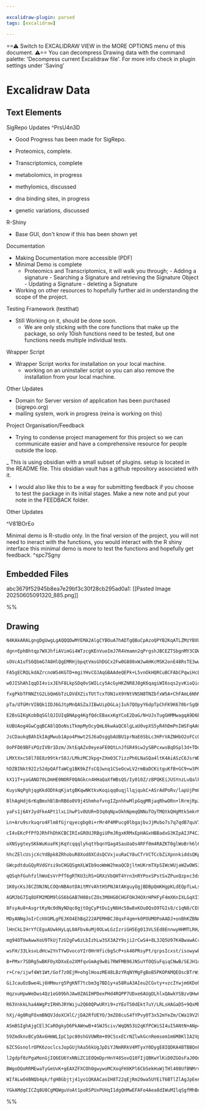 ```yaml
---

excalidraw-plugin: parsed
tags: [excalidraw]

---
```

==⚠  Switch to EXCALIDRAW VIEW in the MORE OPTIONS menu of this document. ⚠== You can decompress Drawing data with the command palette: 'Decompress current Excalidraw file'. For more info check in plugin settings under 'Saving'


# Excalidraw Data

## Text Elements
SigRepo Updates
 ^PrsU4n3D

- Good Progress has been made for SigRepo.

- Proteomics, complete.  
- Transcriptomics, complete
- metabolomics, in progress 
- methylomics, discussed
- dna binding sites, in progress
- genetic variations, discussed


R-Shiny

- Base GUI, don't know if this has been shown yet















Documentation

- Making Documentation more accessible (PDF) 
- Minimal Demo is complete 
    - Proteomics and Transcriptomics, it will walk you through;
            - Adding a signature
            - Searching a Signature and retrieving the Signature Object
            - Updating a Signature
            - deleting a Signature
- Working on other resources to hopefully further aid in understanding the scope of the project.


Testing Framework (testthat)

- Still Working on it, should be done soon. 
    - We are only sticking with the core functions that make up the package, so only 10ish functions need to be tested, but one functions needs multiple individual tests.



Wrapper Script

- Wrapper Script works for installation on your local machine. 
    - working on an uninstaller script so you can also remove the installation from your local machine. 

Other Updates

- Domain for Server version of application has been purchased (sigrepo.org)
- mailing system, work in progress (reina is working on this)




Project Organisation/Feedback

- Trying to condense project management for this project so we can communicate easier and have a comprehensive resource for people outside the loop.


_ This is using obsidian with a small subset of plugins. setup is located in the README file. This obsidian vault has a github repository associated with it.

- I would also like this to be a way for submitting feedback if you choose to test the package in its initial stages.  Make a new note and put your note in the FEEDBACK folder.


Other Updates



  ^V81BOrEo

Minimal demo is R-studio only. In the final
version of the project, you will not need to ineract
with the functions, you would interact with the R shiny interface
this minimal demo is more to test the functions and hopefully get feedback.  ^spc7Sgny

## Embedded Files
abc3679f52945b8ea7e29bf3c30f28cb295ad0a1: [[Pasted Image 20250605091320_885.png]]

%%
## Drawing
```compressed-json
N4KAkARALgngDgUwgLgAQQQDwMYEMA2AlgCYBOuA7hADTgQBuCpAzoQPYB2KqATLZMzYBXUtiRoIACyhQ4zZAHoFAc0JRJQgEYA6bGwC2CgF7N6hbEcK4OCtptbErHALRY8RMpWdx8Q1TdIEfARcZgRmBShcZQUebQBGOJ4aOiCEfQQOKGZuAG1wMFAwYogSbggABRYAVQAWDgBmABEU4shYRHKoLChWksxuZ1ra+O0ABgA2AA5phrGeeLGGgE4A

dgn+EphBhtqp7WXJhfiAVimGi4WTzcgKEnVueImJ7R4Vmamn2qPrgshJBCEZTSbgnMY3CDWZTBbjgv4QZhQUhsADWCAAwmx8GxSOUAMTxBCEwl9SCaXDYFHKZFCDjETHY3ESJHWZhwXCBLKkiAAM0I+HwAGVYDCJIIPNzEci0QB1e6Sbh8eFS1EIYUwUXocVlCE04EccI5NDxCFsdnYNTbY1jOFtCDU4RwACSxCNqFyAF0ITzyBkXdwOEIBRDCHS

sOVcA1uTS6QbmG7A8HlQgEMRHjbpqtVmsGhDGCx2Fw0G880xWJwAHKcMSK2onE48RsTE3wwjMJppbpptA8ghhCGaYR0gCiwQyWTdnohQjgxFwXceq1qy0Sz2GJxGEKIHBRAaD+C3bEpqe4vfw/fh3UwvQkgqBACUEHA2KhqrP5+EADpcXWUAAqPTlHeyiPs+r7vt0zDftyPKcFAd5GOIvC2iUsFZAAYrg+j8laqC/HaV5QAAgkQyhFugwQ8r0pak

FA5gECRQLkdAZrcnoWS4KGTD+mgiYHvCOJAqGBAAdeQEPk+L5vnOkHQRCuBCFAbCPqwiHcEiQgIFuXEABKAsCN6oKMPAnAUAC+mxFCUZQSGMABWACOHBNPQqzxJoZwAFIgYKMoTBUJw7tyHRIRA25IBCAxoEMtRxJM8TLPW9ZZhMyy5vCuHOA0pwHCcDQLDwbk2jwy4QncxAPMaqUJCczxZmlywTLUWb4SUAJAiCaBjNoJzLOcPBTHWa5TCuzXyR

w0JIShAhIqqDI4vixJEhF8LkpSDq0vSWILcy5AcGyHKZNR8J8gK6qagiWI6sqs2yvKioQiqaLnaF2pprqwj6oajymualrptN9o0s6rp5F6J2+ggPGoHxIZhlF6C4LU0ZDsQcZulZJQhYqfwWcmJ7Wtl+W7C2dr5uW5GJEqZNloWVYcDWxbzCsCyfOldpth2wQLj2fZaatqOjukR2TuDdozjJBNGUuK48M8YI8Gs2lBbx+6Hse3aoGeF52s+obZHk

fxgPkbTFNNZtG2LbQm6bTzLDVdXZisTUtTcxTON1vX9YNtVNSN8TNZbfxW5A+ChFAmL6NhMiphUbD63uSZ2oiHJQAAQqGjgTYn/F2pkxAZ3SobKDnj1RLRRGkMiFAArgmuw/C+eV9Xtf12r8LPvgMDKJwp58+ZlmtprEAAGqfGnADypDDmwwXwKFhHcgjMWrOMIwlWsaVO6sEKZYVLxjGzUxvIljbZmV91oA2tSvBcUyrMVSx5bUELtQZipvKv5y

pTa/UTGMrVIBQk1IDJ6GJtpMnQASZaJIBwUipDGLajIuh7QOpyY6dpTpChFK9K670brSgQHKCqCpixl0IS9cob0UZ+EkOjH6Ak/qwABhCDaINRbekhtDBuHN4YRhODQ2M31VZJxKGEKW3wpifGSssGiFNuB1nynIum1YkI8EPs1ZYIx2bWXbJ2KW2t+Z2kHJtIW44DZoCnPCCWH5NbxBlvEC4zwVwTB3vCbcu4RG5xKNiDWfdzxGKxoBCQzhUAAH

E2BsGIKgKobBqSGlQJIUIqBNApg4KgfQdcEBaxxKgYCoE2DaG/N+UJsTugGHMMwagqA9D6B8Agbo2hUCoBKagP8qDsCkEIHAJS2FsBVJqQYep3RWkZCiIObEfSBmhlQHAZE8T4wtJcBkhpkgNQVP6dUxwzBsBCHjKmVpaNcApMzsXVArBILVJmXMuJgR4ytOUJkBp5hUD0A5FYOinABnbN2fs4gxSODfnvM4QUkhQwwABaEtOoRslhOqE6LZnAAD

kUBUAog4GwCgqBCA8lQOoNsiTkmpMyOcyQmL0kwAaQC6lgLaU0vpXS5yR4hDmPnIWSFqAACyuAURnKaMy1lnz0n6BxNkikYh4yEE0MEVAAAKCoTR0IAEolmhM5aGQgmT8CoA7CK7FzBBl1O5tk78zTmmlOROUqZqBrDRPaayTp3TemVKuaiu4ApUAUAICiVAMBhDfnUHqSQABuU1Zrw3htCURYgWdlA2vOUxecIgEBhojRG0JgoQiiDBRNeNwEOB

JsCDaukqBAhIkIAgMwub1Apo4Pmwt2SJ6aDsggbAUBU1prNaE6SbLc3HPrVAZNHbO2oFCcQTsZz+2JsHYEVpMocS8tzZwVAbAa2kFLeEYQohwh4pfGSxAPJ9wwC1iINdNqSDfhmZtMsUQi7VoBOcvQiAV24prbM5ELa21FMZQBREZz0KQwoAuuVkEZBJKgEqjlwp+TavnaQRdcbl1qGqcwMlQZompNQMQTg2TBCcCaR20JMoxVFs4F3c5dFKRnLu

OoPFD69BFsPQzIVBr1Dzm/JktEqAZx0eyeaFE0QtLnJfGR49iw2ySBPcxwsBqDSpl3d+TDoHUzVM0IpFdBopNtpkzDFMroMlBjovU7FRczDECEAQAN4RsjfppTKcgcBEDrsFI6npHL7O4Ec0wPJrm3ULoNbBddoYU4CjZcu5dfqRCoF8ZZjgmTsA5oQAR9JXbPULrOcu6w3GODBaiAKbzOyuk9OE764QNSst9jYN+QIIrGC8ZMyFsOQqtbIn0KVq

LMXtXxcS8l78E8z09tkrS0J/LMkzMC3kpg+ZXm03C7izzPh6LNaSQa4ltK4AiASzC6JsrWDxOfNoHEyhIPLLG9uONzAYCInSNUoD8GTPvtuQk2VgRhL6rS/BjLtL8XMBOwy2Jn7UVT2UNYNsYWbDoT02tFEHL2kwDOUpQZYZ9p8Y/a21FmSC2PPMTk9dP3vw3MByVig2S8DpNqfoWkS3skhFYN521hK6u4G/LUuZCAAT7UIHVu5W6xC49mQgM0Mr

hDZBINkt92IzS2dpQAfTaWCg1BK9kZfsCQJwnq1CSeOcwLV2rmBaDCKitguKfB+GC9+w3PGCUxa7A9t995hxESaJy4cWt+RJflwSuwDgnDfjeYZwlBrjmqHUFoDdz4Lk4mPaEQQFpbEa9o2oaXoSnRpfQza88L4iBcZ+7ulJYrPW4GPRN/Xmho50Qmt+HkUP4HYtxZFmpZK2BhDz6B+r/HBMPbUFBHLOW6IEAo4J5gTSuU8oLwaLFGLujFuiRt1F

kX11T+yaGAND70LDmHE0NORF0QAGkcn4HHaQaXfWBsQS/Iy010Z/zBPQKEiJUSYnzLuQalb+eSWZPHfz/Jklk9P9XYLlMtUqzsaiPq0vavtL5hsgMiAQ0rWqEmMrgBMtAVcukjcgsgaqMqsuskAVhm2L8mEP8sskcicnehdmoOEKgY9hgQ8k8pRq8u8uDt8vgXsoQTSsCqCuChytCi3nCgilhsiqiuipinXnRgSm/mtqSuSr6lSpfnIQygoUyrso

KuysNqPghjqgKkdODhkqKjatgBKqwNKtkvKoqiqq0uqjllqjqukC+ASrAdPoRv/lapUjPm0h0kVs6pstim6jBoXvgD6g3oGp9CGsOp2lGjGpOgmmRA2mEWmhmlmgllEQOsmm4WWl0pWgjg+ikUWk2oDnEemuBDJMkdOkOiliOualhhOn2nkqUbOssnBhoeFmejzptjuojvuggIegKMXqegCOupxNElemGCwLerGvVjsmaNksbu3mjl+jSr+hXnGg

BlhAgHdj6rKqBmxhBlBnRB6o0V9j4ShmhofvngIZpnhhwMlpGqgMRjaqRhwORn+lRrmjRpJm+gxtkkxtpl8nRvOBkmPtxnAO3vAoJihiJo8WJmMBJlpixrpvJojkptZipikupjhrCTpnJvppTvgEZjKqcmZhZtqqBsPgyh5l5s5r5u5g5k5j5p4R9iiAFrkrlgQE1oWBpu1uup1gCUkQaNcalusYcVllTvtHlsEOuoVk6iVg3mThnoIBurVuLg+i

yaFs1j6AYJydFkeAPt1lxL1hwP1v0UUR+D3q0qNpxOkhNpmqQNNuTOyTMQtkQHgMtkSmkrMptitvJrtkCIEAdkdidggZxOducldt0PoLdsBtcs/s9q9gWu9oKUuukj9n9nIQDujqgMDqDswODgoJDqmNDrDqQPDtWi+OxOOijo9kTpjoJjjhNrnoTumfKSTuVuTgYJTjls6TTqEBWgMSWkkkzoamzhzqwNzpum0fzogELtMYpA4EqdkpLnACfhwH

Ln+Aru9srkuqro4Flm8fGjrqyecgbg0i+rMr4P4MPucg0lbgajbvJjMvbo7s7q7qdB7quV7luerv7riYHvGiHhoJoOHs3moFHjavGEeB8vJruUnhyqnkBunpVtFoQDnmuYiQXl6sXrkqXuXmctXvmbXjiu1o3pEi3ojm3m+h3o8l3tkCZmoFYHrlEI8heeoePmsTDAAW4XPpqUvnbmvhvlvjvvvrBIfkwEuYad5oNhfjSugN6HBAhEhAlNoHWFoi

cI4vEKcPfPfDJRhFhDhKCBCIRIxGROUJRBgiUPmJRgxKRMxEpHAGxHBBadxG3KIpAIJP4CJLfhAPfpEtErEhgT+ZIZ/l8bkj/gdhymUoAS6oOaAc0uAR4U6igVFXAVgeMttLgVGU9osslWspMpFT8qwQcsQXGZoKcrmhcpQQ9ugS/rQQaPQW8l0kwVsiwX8uwSCjmhCmoTwbCvCoihwCimihiligRbnhIW6ahtIZSu2vIVNYoQCvysodoUKhytyh

oXNSygteySKkWuKoaFKjKqYcqqqlyhqtYbqnYQag4SauUaOs4RFf0m4RAZKT0glWoBrh6l6gEYRcEbQqGldSOhEeMdrnUbWhUalpmhyLyXGlOjETOmKiWukRWlWnGm+jkY2s2ujgUTcYNiUdDWUSDZUeOtzNjQWjDXOulomSui0WOduqxnulMd0eRoerREaYMQ9teqMbalkbhk+tMa+g+g2fMT+tZv+oBsBpsdZtsSmRmnsbBmTYhukshlIenpht

hhcZElcUsjcXcYdBpk8ZRhobuR8Xod8XCdsQCVxjxuRaCY8uCTrVCTCcbZiXpnnkiddsQKpmiZpg7b8ViQajiXicvqZiQESXitZqSXIeSbSS5p4dSQtt5lHVKesUyUFqKayToRFlulqe4DyT1hrQKbLRycKb3o1gVr5tKWVrKQhTVmwHVm+iqWycuuqW1gvpnTqRSDnQCmJeuhJaacsuaeNsFVNt5naXNjao5k6ToSNSShttmttnKntr6YUv6aMk

GWcpdtduGQyRVdGYsi9oCHGQSgmXLWIb9ooWmW2hmaQCDjltmUKrmTXpSIWcWUjaWZwOWS3vzRjtYDWUdPzvWXMaik2aTllhTlTp2agLTj2W4f2QXqzoEMOVztkq0duhOYLsZiLrOfVguUuSuWuUrqwJuT7juZrnubroefYMeTMabueU0pbsCdbtqbbveQ+g7k7i7m7sEE0m+Qat7mrlll+aim/sHprmHgvZHkWaBbHhBdElBVAH/rBcIKcQhdnk

qQSqhfGuhfzlhWoEsVrPfT6gRTKU3iRS+GRXzVbQHT4Yrn3nRYPoxSPstSxZPuxQzpxc3dxUw9kuvpvtvnvgfkfqJWfpLD3QCtJfCApEpCpIQGpLzAEsrAgHpB1IZMZKZMUHjMUJjKUMPERPECiIKPeFMFABUIQDXFAJ5BoKsJfZ5C5HPJ0BIOFEvIMMMHFM8CNIrIfM2KsPWLvIMCcNoOcDaG5LsCsA0FIqlBfCQtwJ8OMAlHlIkIAlIPpJ1KgN

1K0ycKsJ8CZONJNLCOQnNBAotDAitMYvAhtHSPNJAtAKguyOgjBDBpQmKHgpKLdEQpfLwLs89DglQo8x9LQvQsaL9BSP9NaIDGwi6BwhDKsdwu3LwuOgjJCBMIImjMIqgJjO0PPDjG0Gk2InpoqKsANGsAHKTGZbNpTJs/CMPRwPTIzKgEVPYolKcCGHosaprIYgOILGOCLGDNOOfnYg4vi+cLUHMMrJ4jDNCz4keGiCy3zBCHrBOIbKbDbG0ObG

AGMJbG7Iq8UFM2MDM9lGS6bGAB7H08sCZOs3M0HG0CHGFOHJHOXrHPHFyF4mXKnIXLGqXI3HSC68XG68nOXMRFXJiq3N6yUE3P6zXCEE5d4pAJ3N3L3DE2EAPAUBkzZOgGwAHPeJgJIKQBQCPFAPEIQGEu+BWOhGMBUCXPpeixIJqoJg09FMMKvIK//BcHlA0B00S5ALhHWIpf/Ma7UP/HsG5LFOM5VKgP230w0Os4cBMHq21Is4ZHMDfCNB8F8D

8FsyAu8+AsgrtKyNc0dNyNDqc0gjtOgCyPtDu1yN6Hc58w8xKOu8QsO9TGIs8/c1qN8/CEGn80ZACxaMwsC6wsDGC1yxC36BG3DLCxGKsIix+zwti1LGcFMLVA0Gs7IuSyS48I4sopWKoqCHMC228CNIy1zHAVK7EwLKYhy3K5YpazYjzNLMuIkKNLLPMx4kG6HBKwYtKzdEmm6BAIgGQbc8ENDJCJoNgC29mDyA2MpZoFMCEKsAgIrJoDyA0CJ2

MDyANNgJoIrCcHXGMLgPEJKO4EhBq222APEMHBCJ0qxF4gm+k0POUMOPoAADJ+onBhKZBNAOcABaYSmAQgJwDndI9Atl5btTFEXENbo6642gEwYI98eL389ibbEAHb2UUXzwxUeLfUA7Q7pCRkCw4wYIpr07/ws7sIfT8Q5wvU478zwCU0675zBzS0e7JziC9XW7p7h057J0l7GouCN7BCqod7OXD7M0FCV7L7fXdo77yLiXZogLP7RkNof7joAH

lHnCkLIHrYfCEguAUwkHyLqL0AFbvAuMj0OLwLGzIzriGH5Eg013VLSEd8EnnwyHHMTLRH/iOsJQJiI45HFi7oVHPLi4dHisBUwwiXzHjr7ibHxHn3Ub9rf3GrGrKrbsKrarRsSPiQowACYwhXgCZsZXFXW8KTFrZn7i1rbZ2jdrCckPPrzrJVJcNPwbHr9PLHCIvrzcAb4brPIbLcXPjPcPXcPc5Ehi1nhQtnEgxAkgactQNcam8QnkE8+gVQxA

mg94OTUwAwwXoU9TkUjTzU2gFw6zLbIzhLw3SX3A2Y9sji2rCwS4+8L3JQ5U97K4BwawACcwZ80wazr8JXXUUXUiAc8Halpw0wjUOiQCE0a7/XaIrXUCS0sCq0zXqMsflz27HXplkAWCz7l0E3j7hCg3D00faoY3Of10k3IRH7M3TCuEiwIL/7oMq3QHUMG3ML4Y23ywe38Y3AB32MxYJ3+MdiwfZ86413jwdYd3WHxosXCUgr3vrYb3NHrLpHP3

wsFH/33LksvLdHcw2YnTYwDvocoYIr0HrHficbgScP+sk46PRsyPt/qrpsIcxst/isowywbveU8w+88Hbi+rhr0wnwPYCpTUq1QRoEwBoOa2KCWsw4iIG1pT2IBxxqeorZymzzp58d+eGAZnugOQGRtUBFcUNoGwwE89OedcVntGyF4fcEAovJNsPAGgVAwkRENgJ5FqDogPOPASQJgAmDYBlA2AAABrKAR4dkGptrzC669a2y4XKFMDGDDA6w3w

B+PMxr7SDRg5wBKFOyXDXxEo2XMfqvGmAg9wBi7RWFMB96JNSuYfOQSuFqiqCNwB/SEJH1q5F8U+0CRrnAnWgtd9mbXNBLuwvZnQS+1CW9q8zN5gJs+fgt9hX2m5fsgWC3Ovstwb7r8m+ULFAZnDb6IwiInfDGEbEO4hceA/fZOGd1QDNglBA0XqKP2ND2IJ+DMNRMlDrABxf+uiQjovw47GJ2Wq/BHgD035A8VwcwKQWcEFbCtWeviSVpQJlbw9

r+Cre/ijwf4Wt1Wt/Gof7z0EjM+ohglHoazME48LBzYRqNYMgFgBoB5PKOPAMQEOscBTrWiJ62zhECsBrrDASnHwG89SBFw4gBzzDb3DjhHcLEDG2F79xUmg8DmMPBlx/hCAnKP8A52WBhJ0IcWNgBWGWD3gjAnkCsK2kFDCDjKog+EMvDrDdQRmgrTphuCzCFRumxoWQQbxx4PwRmbwcAbVC0HFg1gileDpdzlgtsg+xg9+MaASDatFg0XNSnLC

GiJcauOzBwe4Lj6HMmurg5PgKNT7tcbm3g7BD1y+a58RuA3AIeu2CGvty+vzcIYwjm6KDohM4FbnEMwRcIW+1kLbojDThpDu+GQ3vsd0xancpY+UEkVV3mYUtcWL8FDgWEw4VDHgmneKLFwI76IYeF/CAN92IBmJOWjfcWID2NAOInEbkXfn0IwEDD2OJHXWCMPlbWxxh9/NHmMP1aKx62tImYPSK97GcDWowRYGpUmDACuRlg7YbsNgEU8Y4CA+

HqzxuHpwWeDws4Qz1eG09bhJAw0ZAGIHPDexPHd4RQPP7UDxe6AUgDLhlxQAwkYSBzvQHwC74oAzgegCiCrj0B7E94MYEiO26htwuuwbqFvA96ADDgRXc3lfGzDaAswNoWKJyLlgNhKRRkRqF20Q6ad/4bkL2EyKWaNgu2OPcsc1DWbVc7BfIn1oQkcHx8jmX3JPptBT4ntPBnXTBN1wughDQJCoiZmQiL7Ki5REAKbl33+Yajv2WopbjqNiFWJ9

R63VnkkLha4AWgPzIRHhJRYWiju2Q60QPwURYi9+zYEoTS0dEkt7uY/LRLsHAGaD5+9QxMbD0DHNDzE4LcMe0MjHb81KnTcrhsHcRH9+h0PIYW8Kv6pjigSPZVpMKgHTC/+qgl8RJ1qg49TgfUFHj+N7Z/jouAEzptWK3B7DbWDYpASfzwEtjsBHk/OO2KbHs8CBfPTsUz0eGBSXhkIPcRCCCCDgSc/oscb8KoRwBsAqwQUGRG2Ba8uggEMQagBZ

hXj/4g0RqFOxmBNQVJdoXCHlC/jDA2RfUEYO/3mZO8cuS4fYPvy0T3x52mYeZm/CWa19V29g1CTHzFFODlowohBKKM3bHsrm6ffjtKOQkqi8+aE+9kqN8FzTIAuEt0FX01EsJ4QoLUiZax9AUSMBVEiMMODNHXC8h9ifKCMCpiJcnRaAQVuHwYB8TJ+vAYSXhyWC+jmWmkpoWRxaEySSg1HKWPYgUmxR3xLou0BD2Cmn9Bh5/fSh5UsJVttU46PV

ASmBSIghAjgCEl3CaROgkyD6PkAWnwB+4SWJ5civ/WqQN53U2qKfPCWiSI4uI5ANtN+ANp4zaQPxfaOTLKxwVTi+sJgBSF8K0Z7cpKcFCZm6CkBewYgVfASmwhWEB8SMs6roSLSkVrM9WL2vtCgZ00j0qAR5Kilwoq94ETSa/BQFEiGQIA8M6wnLPeyozB0GM22tjNxlfFhIhMjgBSxJl80yZhFSmWxVRRYk889MvmUzOIZvpVZAyCmQoyGJZBeZ

59ZmdknvBCyOAx6HmWLIpC1pc80shGVUWRm+09CSsxECrNZlwkGcnRemsem1m6M8KlIA2VpXghRM1EgMNCFAEwjYQu4elS8D0EMrMQTK3IcyvRHwDtyugrEczvZXpkJDcBrlR2cbPKBmzZZthS2c4DRk2zRMdslWY7KJluj0kMxUmWwEBwcyhAr1Kmauhpm+yDQDMyatHIxJfId5aebmRHJPkJ53izDOOQnJvniyU5a5NOebJnlSzs5JjZWUHPzk

6ZC5GsnolrOPK6zoclcsJopGUjhAa56kUgJpDiYJNmRRkV4MTyxY0DygE8IQDKA4BTBBQnkEeNUDCS8Dqg94XfAAEV6ACAioMOAVAZS6mKIu0GiLBAJBGoCUdRPWEGh7B8RuXNSlF1fENRg+6wMGY71eanBemKlKRLFE0THxYoD0rqUkx6iIdaocXPFisG1aaUwmwErqHV0GkQSRpB7WCZNMlFdcfBMo69mX3ml3R0JbzTCctOwlrSGEdoWboRK2

l2gdpf0zPgaMonGjIQ6EU6YxNNiZC1EOQmDprHnY48SovQ10fIjQBKwYlKiD0ZGOsFaJ0Ookv0V9K+5STQxkMiAADK36dCGR2rKdnGNyUJj/Rww7SZYhv76t9JmYtMfq3EU9Ryug0EqNmFkUlhb+zgUYHlHrCuIBoaiw4OV1WBOSyetY/YfWMOGGQPJzYvyW2NbG5LmxTwwgbkv7ErKPJ5A2NlrC+FgAzI4AMWJCEczCgPw5orGACAyDIj34mwBg

BWgoDQoRRMEwaTyGeUvK+gEAXZFXCOhOgwywoMCXoqFHXKPl6Cb5ekHuWjTHl408UfBNMrvKRAwKsMuhCQm9dLFsKz5VkBBX6BflC0oboCrhVfKflT7exSiqBX4r0g94MIQxKJaor4V6QCeNXzcWQASV6KhFXBEbm6Ur4uKtFVAAxXoRZKsCpmJyppX6BjZfcupl0RhVMruVBK1OMsqCnQdqVpK/QMODpCyrwpHIauG8slUYqnhf4I7jhNRhvLCs

WIfALwO4BNQb4gk/fgHBGbjtj41yo1QKAACaoIH8T22qEjRm20wa5UYEiT6BTlZlAgJpEeAG9VgonKYKLwVXMqyVqMD9vqs2hvLqQJAOSoqBQhAwk13QWyhyoKBpriAnKKJAgGVVIFggFS7NYmsPaQIMmacLEMPEvrkhZUtvapA2t4BlDlmPUJVNyEfDKAgwHIcoLWtwD1qhWvAQdW8HBCtqTg7aiNZKqxVog6VLGINryEhiPgRiXrNABk0yBFqp

YGkAMdgCICZq8U8CgMQWguVoAt1poRSPUxPUHqI1dgQHMwEFAFo4Aea8dIWuMIlqSgfMhBn+EiT4B/VaLELgiDSBsy2IeyXpLqpC4eTylmSrxQYEzTBAgNMMsZcRG0yMAv1WIHOOZHABpNeQ7uDGHsrMhAA=
```
%%